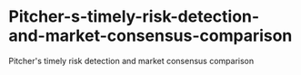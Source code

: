 # Pitcher-s-timely-risk-detection-and-market-consensus-comparison
Pitcher's timely risk detection and market consensus comparison
